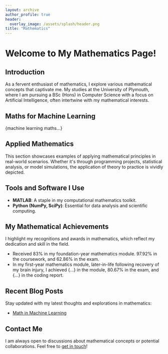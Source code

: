 ```yaml
---
layout: archive
author_profile: true
header:
  overlay_image: /assets/splash/header.png
title: "Mathematics"
---
```


# Welcome to My Mathematics Page!

## Introduction

As a fervent enthusiast of mathematics, I explore various mathematical concepts that captivate me. My studies at the University of Plymouth, where I am pursuing a BSc (Hons) in Computer Science with a focus on Artificial Intelligence, often intertwine with my mathematical interests.

## Maths for Machine Learning

{machine learning maths...}

## Applied Mathematics

This section showcases examples of applying mathematical principles in real-world scenarios. Whether it's through programming projects, statistical analysis, or model simulations, the application of theory to practice is vividly depicted.

## Tools and Software I Use

- **MATLAB**: A staple in my computational mathematics toolkit.
- **Python (NumPy, SciPy)**: Essential for data analysis and scientific computing.

## My Mathematical Achievements

I highlight my recognitions and awards in mathematics, which reflect my dedication and skill in the field.

- Received 83% in my foundation-year mathematics module. 97.92% in the coursework, and 62.86% in the exam.
- In my first-year mathematics module, later-in-life following recovery of my brain injury, I achieved {...} in the module, 80.67% in the exam, and {...} in the coding report.

## Recent Blog Posts

Stay updated with my latest thoughts and explorations in mathematics:
- [Math in Machine Learning](/posts/math-in-ml)

## Contact Me

I am always open to discussions about mathematical concepts or potential collaborations. Feel free to [get in touch](mailto:email@example.com)!